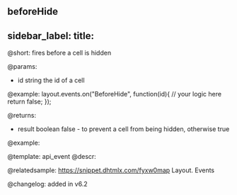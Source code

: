 beforeHide
---
sidebar_label: 
title: 
---          

@short: fires before a cell is hidden

@params:
- id		string		the id of a cell


@example:
layout.events.on("BeforeHide", function(id){
	// your logic here
    return false;
});

@returns:
- result	boolean		false - to prevent a cell from being hidden, otherwise true


@example:



@template: api_event
@descr:

@relatedsample: https://snippet.dhtmlx.com/fyxw0map	Layout. Events

@changelog:
added in v6.2

